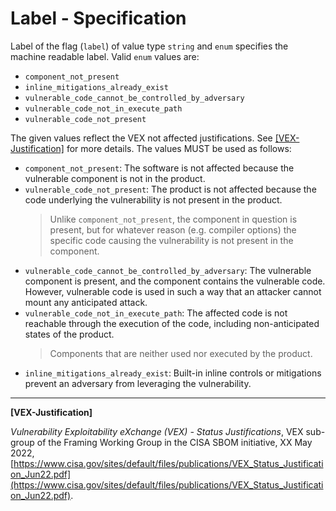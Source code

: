 # Label - Specification

Label of the flag (`label`) of value type `string` and `enum` specifies the machine readable label. Valid `enum` values are:

* `component_not_present`
* `inline_mitigations_already_exist`
* `vulnerable_code_cannot_be_controlled_by_adversary`
* `vulnerable_code_not_in_execute_path`
* `vulnerable_code_not_present`

The given values reflect the VEX not affected justifications. See [[VEX-Justification]](#vex-justification) for more details. The values MUST be used as follows:

* `component_not_present`: The software is not affected because the vulnerable component is not in the product.
* `vulnerable_code_not_present`: The product is not affected because the code underlying the vulnerability is not present in the product.
  > Unlike `component_not_present`, the component in question is present, but for whatever reason (e.g. compiler
  > options) the specific code causing the vulnerability is not present in the component.
* `vulnerable_code_cannot_be_controlled_by_adversary`: The vulnerable component is present, and the component contains the vulnerable code.
   However, vulnerable code is used in such a way that an attacker cannot mount any anticipated attack.
* `vulnerable_code_not_in_execute_path`: The affected code is not reachable through the execution of the code, including non-anticipated states of the product.
  > Components that are neither used nor executed by the product.
* `inline_mitigations_already_exist`: Built-in inline controls or mitigations prevent an adversary from leveraging the vulnerability.

___

<a name="vex-justification"/>**[VEX-Justification]**

_Vulnerability Exploitability eXchange (VEX) - Status Justifications_, VEX sub-group of the Framing Working Group in the CISA SBOM initiative,
XX May 2022, [https://www.cisa.gov/sites/default/files/publications/VEX_Status_Justification_Jun22.pdf](https://www.cisa.gov/sites/default/files/publications/VEX_Status_Justification_Jun22.pdf).

